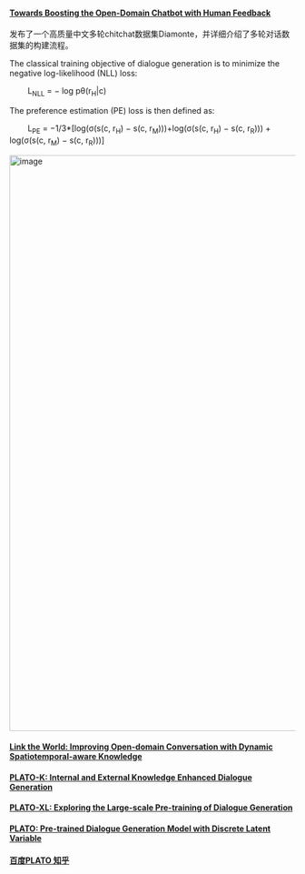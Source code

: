 #### [Towards Boosting the Open-Domain Chatbot with Human Feedback](https://arxiv.org/pdf/2208.14165.pdf)
发布了一个高质量中文多轮chitchat数据集Diamonte，并详细介绍了多轮对话数据集的构建流程。

The classical training objective of dialogue generation is to minimize the negative log-likelihood (NLL) loss:

&emsp;&emsp; L<sub>NLL</sub> = − log pθ(r<sub>H</sub>|c) 
    
The preference estimation (PE) loss is then defined as:
 
&emsp;&emsp; L<sub>PE</sub> = −1/3*[log(σ(s(c, r<sub>H</sub>) − s(c, r<sub>M</sub>)))+log(σ(s(c, r<sub>H</sub>) − s(c, r<sub>R</sub>))) + log(σ(s(c, r<sub>M</sub>) − s(c, r<sub>R</sub>)))]

 <img width="1013" alt="image" src="https://user-images.githubusercontent.com/8350994/227929218-db0821f5-e135-4497-b1e3-d828419e60dc.png">

#### [Link the World: Improving Open-domain Conversation with Dynamic Spatiotemporal-aware Knowledge](https://arxiv.org/pdf/2206.14000.pdf)


#### [PLATO-K: Internal and External Knowledge Enhanced Dialogue Generation](https://arxiv.org/pdf/2211.00910.pdf)


#### [PLATO-XL: Exploring the Large-scale Pre-training of Dialogue Generation](https://arxiv.org/pdf/2211.00910.pdf)


#### [PLATO: Pre-trained Dialogue Generation Model with Discrete Latent Variable](https://aclanthology.org/2020.acl-main.9.pdf)


#### [百度PLATO 知乎](https://www.zhihu.com/question/493911256/answer/2931945930)
